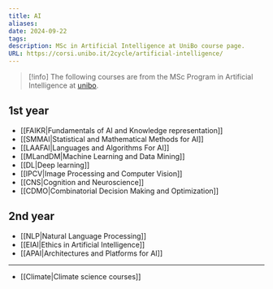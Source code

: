```yaml
---
title: AI
aliases: 
date: 2024-09-22
tags: 
description: MSc in Artificial Intelligence at UniBo course page.
URL: https://corsi.unibo.it/2cycle/artificial-intelligence/
---
```

>[!info]
> The following courses are from the MSc Program in Artificial Intelligence at [unibo](https://www.unibo.it/en).
## 1st year

- [[FAIKR|Fundamentals of AI and Knowledge representation]]
- [[SMMAI|Statistical and Mathematical Methods for AI]]
- [[LAAFAI|Languages and Algorithms For AI]]
- [[MLandDM|Machine Learning and Data Mining]]
- [[DL|Deep learning]]
- [[IPCV|Image Processing and Computer Vision]]
- [[CNS|Cognition and Neuroscience]]
- [[CDMO|Combinatorial Decision Making and Optimization]]
## 2nd year

- [[NLP|Natural Language Processing]]
- [[EIAI|Ethics in Artificial Intelligence]]
- [[APAI|Architectures and Platforms for AI]]


---
- [[Climate|Climate science courses]]
